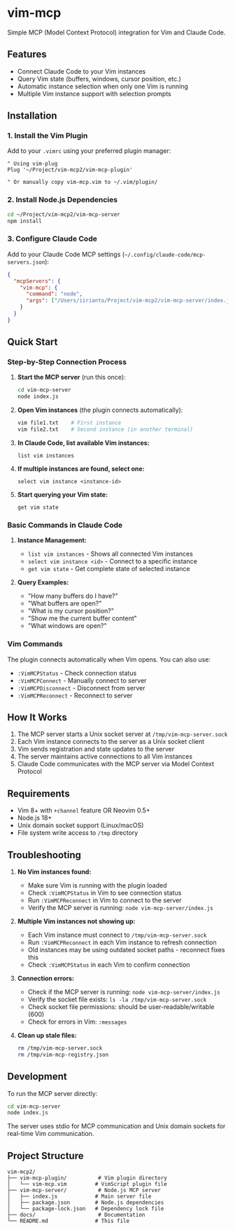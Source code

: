 # vim-mcp

Simple MCP (Model Context Protocol) integration for Vim and Claude Code.

## Features

- Connect Claude Code to your Vim instances
- Query Vim state (buffers, windows, cursor position, etc.)
- Automatic instance selection when only one Vim is running
- Multiple Vim instance support with selection prompts

## Installation

### 1. Install the Vim Plugin

Add to your `.vimrc` using your preferred plugin manager:

```vim
" Using vim-plug
Plug '~/Project/vim-mcp2/vim-mcp-plugin'

" Or manually copy vim-mcp.vim to ~/.vim/plugin/
```

### 2. Install Node.js Dependencies

```bash
cd ~/Project/vim-mcp2/vim-mcp-server
npm install
```

### 3. Configure Claude Code

Add to your Claude Code MCP settings (`~/.config/claude-code/mcp-servers.json`):

```json
{
  "mcpServers": {
    "vim-mcp": {
      "command": "node",
      "args": ["/Users/iirianto/Project/vim-mcp2/vim-mcp-server/index.js"]
    }
  }
}
```

## Quick Start

### Step-by-Step Connection Process

1. **Start the MCP server** (run this once):
   ```bash
   cd vim-mcp-server
   node index.js
   ```

2. **Open Vim instances** (the plugin connects automatically):
   ```bash
   vim file1.txt    # First instance
   vim file2.txt    # Second instance (in another terminal)
   ```

3. **In Claude Code, list available Vim instances:**
   ```
   list vim instances
   ```

4. **If multiple instances are found, select one:**
   ```
   select vim instance <instance-id>
   ```

5. **Start querying your Vim state:**
   ```
   get vim state
   ```

### Basic Commands in Claude Code

1. **Instance Management:**
   - `list vim instances` - Shows all connected Vim instances
   - `select vim instance <id>` - Connect to a specific instance
   - `get vim state` - Get complete state of selected instance

2. **Query Examples:**
   - "How many buffers do I have?"
   - "What buffers are open?"
   - "What is my cursor position?"
   - "Show me the current buffer content"
   - "What windows are open?"

### Vim Commands

The plugin connects automatically when Vim opens. You can also use:

- `:VimMCPStatus` - Check connection status
- `:VimMCPConnect` - Manually connect to server
- `:VimMCPDisconnect` - Disconnect from server
- `:VimMCPReconnect` - Reconnect to server

## How It Works

1. The MCP server starts a Unix socket server at `/tmp/vim-mcp-server.sock`
2. Each Vim instance connects to the server as a Unix socket client
3. Vim sends registration and state updates to the server
4. The server maintains active connections to all Vim instances
5. Claude Code communicates with the MCP server via Model Context Protocol

## Requirements

- Vim 8+ with `+channel` feature OR Neovim 0.5+
- Node.js 18+
- Unix domain socket support (Linux/macOS)
- File system write access to `/tmp` directory

## Troubleshooting

1. **No Vim instances found:**
   - Make sure Vim is running with the plugin loaded
   - Check `:VimMCPStatus` in Vim to see connection status
   - Run `:VimMCPReconnect` in Vim to connect to the server
   - Verify the MCP server is running: `node vim-mcp-server/index.js`

2. **Multiple Vim instances not showing up:**
   - Each Vim instance must connect to `/tmp/vim-mcp-server.sock`
   - Run `:VimMCPReconnect` in each Vim instance to refresh connection
   - Old instances may be using outdated socket paths - reconnect fixes this
   - Check `:VimMCPStatus` in each Vim to confirm connection

3. **Connection errors:**
   - Check if the MCP server is running: `node vim-mcp-server/index.js`
   - Verify the socket file exists: `ls -la /tmp/vim-mcp-server.sock`
   - Check socket file permissions: should be user-readable/writable (600)
   - Check for errors in Vim: `:messages`

4. **Clean up stale files:**
   ```bash
   rm /tmp/vim-mcp-server.sock
   rm /tmp/vim-mcp-registry.json
   ```

## Development

To run the MCP server directly:

```bash
cd vim-mcp-server
node index.js
```

The server uses stdio for MCP communication and Unix domain sockets for real-time Vim communication.

## Project Structure

```
vim-mcp2/
├── vim-mcp-plugin/          # Vim plugin directory
│   └── vim-mcp.vim         # VimScript plugin file
├── vim-mcp-server/          # Node.js MCP server
│   ├── index.js            # Main server file
│   ├── package.json        # Node.js dependencies
│   └── package-lock.json   # Dependency lock file
├── docs/                    # Documentation
└── README.md               # This file
```
